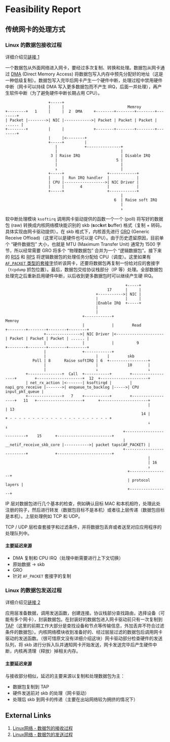 # Feasibility Report

## 传统网卡的处理方式

### Linux 的数据包接收过程

详细介绍见[链接 1][1]

一个数据包从外面网络进入网卡，要经过多次复制、转换和处理。数据包从网卡通过 [DMA](https://en.wikipedia.org/wiki/Direct_memory_access) (Direct Memory Access) 将数据包写入内存中预先分配好的地址（这是一种低级复制）。数据包写入完毕后网卡产生一个硬件中断，处理过程中禁用硬件中断（网卡可以持续 DMA 写入更多数据包而不产生 IRQ，后面一并处理），再产生软件中断（为了避免硬件中断长期占用 CPU）。

```text
                   +-----+
                   |     |                            Memroy
+--------+   1     |     |  2  DMA     +--------+--------+--------+--------+
| Packet |-------->| NIC |------------>| Packet | Packet | Packet | ...... |
+--------+         |     |             +--------+--------+--------+--------+
                   |     |<--------+
                   +-----+         |
                      |            +---------------+
                      |                            |
                    3 | Raise IRQ                  | Disable IRQ
                      |                          5 |
                      |                            |
                      ↓                            |
                   +-----+                   +------------+
                   |     |  Run IRQ handler  |            |
                   | CPU |------------------>| NIC Driver |
                   |     |       4           |            |
                   +-----+                   +------------+
                                                   |
                                                6  | Raise soft IRQ
                                                   |
                                                   ↓
```

软中断处理模块 `ksoftirq` 调用网卡驱动提供的函数一个一个 (poll) 将写好的数据包 (raw) 转换成内核网络模块能识别的 skb (**s**oc**k**et **b**uffer) 格式（复制 + 转码，具体实现由网卡驱动提供）。在 skb 格式下，内核首先进行 [GRO](https://lwn.net/Articles/358910/) (Generic Receive Offload)（这里可以是硬件也可以是 CPU）。由于历史遗留原因，目前单个 “硬件数据包” 大小，也就是 MTU (Maximum Transfer Unit) 通常为 1500 字节，所以经常需要 GRO 将多个 “物理数据包” 合并为一个 “逻辑数据包”。接下来的 [RSS](https://docs.microsoft.com/en-us/windows-hardware/drivers/network/introduction-to-receive-side-scaling) 和 [RPS](https://github.com/torvalds/linux/blob/v3.13/Documentation/networking/scaling.txt#L99-L222) 将逻辑数据包的处理任务分配给 CPU（调度）。这里如果有 [`AF_PACKET` 类型的套接字](http://man7.org/linux/man-pages/man7/packet.7.html)侦听该网卡，还要将数据包再复制一份给对应的套接字（`tcpdump` 抓包位置）。最后，数据包交给协议栈部分（IP 等）处理。全部数据包处理完之后重新启用硬件中断，以后收到更多数据包时可以继续产生硬 IRQ。

```text
                                                     +-----+
                                             17      |     |
                                        +----------->| NIC |
                                        |            |     |
                                        |Enable IRQ  +-----+
                                        |
                                        |
                                  +------------+                                      Memroy
                                  |            |        Read           +--------+--------+--------+--------+
                 +--------------->| NIC Driver |<--------------------- | Packet | Packet | Packet | ...... |
                 |                |            |          9            +--------+--------+--------+--------+
                 |                +------------+
                 |                      |    |        skb
            Poll | 8      Raise softIRQ | 6  +-----------------+
                 |                      |             10       |
                 |                      ↓                      ↓
         +---------------+  Call  +-----------+        +------------------+        +--------------------+  12  +---------------------+
         | net_rx_action |<-------| ksoftirqd |        | napi_gro_receive |------->| enqueue_to_backlog |----->| CPU input_pkt_queue |
         +---------------+   7    +-----------+        +------------------+   11   +--------------------+      +---------------------+
                                                               |                                                      | 13
                                                            14 |        + - - - - - - - - - - - - - - - - - - - - - - +
                                                               ↓        ↓
                                                    +--------------------------+    15      +------------------------+
                                                    | __netif_receive_skb_core |----------->| packet taps(AF_PACKET) |
                                                    +--------------------------+            +------------------------+
                                                               |
                                                               | 16
                                                               ↓
                                                      +-----------------+
                                                      | protocol layers |
                                                      +-----------------+
```

IP 层对数据包进行几个基本的检查，例如确认目标 MAC 和本机相符，处理此处注册的钩子，然后进行转发（数据包目标不是本机）或者往上层传递（数据包目标是本机）。上层处理例如 TCP 和 UDP。

TCP / UDP 层检查套接字和过滤条件，并将数据包丢弃或者送至对应应用程序的处理队列中。

#### 主要延迟来源

- DMA 复制和 CPU IRQ（处理中断需要进行上下文切换）
- 原始数据 → skb
- GRO
- 针对 `AF_PACKET` 套接字的复制

### Linux 的数据包发送过程

详细介绍见[链接 2][2]

应用层准备数据，调用发送函数，创建连接。协议栈部分查找路由，选择设备（可能有多个网卡），封装数据包。在封装好的数据包进入网卡驱动前只有一次复制到 [TAP](https://en.wikipedia.org/wiki/Network_tap)（这里的前期工作大部分是查找设备和节点等传输信息，外加丢弃不符合过滤条件的数据包）。内核网络模块收到准备好的、经过层层过滤的数据包后调用网卡驱动的发送函数。（很可惜原文没有详细介绍这块）网卡驱动部分检查硬件的发送队列，将 skb 进行分拆入队并通知网卡开始发送，网卡发送完毕后产生硬件中断，内核再清理（释放）掉相关内存。

#### 主要延迟来源

与接收部分相似，延迟的主要来源以复制和处理数据包为主：

- 数据包复制到 TAP
- 硬件发送前对 skb 的处理（网卡驱动）
- 处理后 skb 到网卡的传递（主要在出站网络较为拥挤的情况下）

## External Links

1. [Linux网络 - 数据包的接收过程][1]
2. [Linux网络 - 数据包的发送过程][2]

[1]: https://segmentfault.com/a/1190000008836467
[2]: https://segmentfault.com/a/1190000008926093